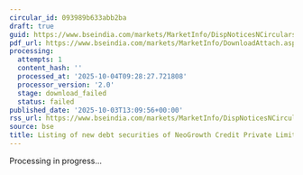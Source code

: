 ```yaml
---
circular_id: 093989b633abb2ba
draft: true
guid: https://www.bseindia.com/markets/MarketInfo/DispNoticesNCirculars.aspx?Noticeid={ECB52EDF-BA61-41CF-8549-54BF0ACEEEDA}&noticeno=20251003-48&dt=10/03/2025&icount=48&totcount=73&flag=0
pdf_url: https://www.bseindia.com/markets/MarketInfo/DownloadAttach.aspx?id=20251003-48&attachedId=
processing:
  attempts: 1
  content_hash: ''
  processed_at: '2025-10-04T09:28:27.721808'
  processor_version: '2.0'
  stage: download_failed
  status: failed
published_date: '2025-10-03T13:09:56+00:00'
rss_url: https://www.bseindia.com/markets/MarketInfo/DispNoticesNCirculars.aspx?Noticeid={ECB52EDF-BA61-41CF-8549-54BF0ACEEEDA}&noticeno=20251003-48&dt=10/03/2025&icount=48&totcount=73&flag=0
source: bse
title: Listing of new debt securities of NeoGrowth Credit Private Limited
---
```


Processing in progress...